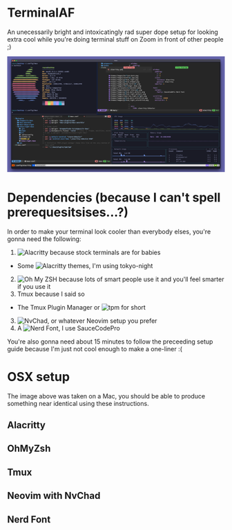 # TerminalAF
An unecessarily bright and intoxicatingly rad super dope setup for looking extra cool while you're doing terminal stuff on Zoom in front of other people ;)

![](./screenshots/terminalaf.png)

# Dependencies (because I can't spell prerequesitsises...?)
In order to make your terminal look cooler than everybody elses, you're gonna need the following:

1. ![Alacritty](https://alacritty.org/) because stock terminals are for babies
  * Some ![Alacritty themes](https://github.com/eendroroy/alacritty-theme), I'm using tokyo-night
2. ![Oh My ZSH](https://ohmyz.sh/) because lots of smart people use it and you'll feel smarter if you use it
2. Tmux because I said so
  * The Tmux Plugin Manager or ![tpm](https://github.com/tmux-plugins/tpm) for short
3. ![NvChad](https://nvchad.com/), or whatever Neovim setup you prefer
4. A ![Nerd Font](https://www.nerdfonts.com/font-downloads), I use SauceCodePro

You're also gonna need about 15 minutes to follow the preceeding setup guide because I'm just not cool enough to make a one-liner :(

# OSX setup
The image above was taken on a Mac, you should be able to produce something near identical using these instructions.

## Alacritty

## OhMyZsh

## Tmux

## Neovim with NvChad

## Nerd Font
